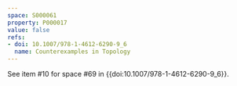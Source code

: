```yaml
---
space: S000061
property: P000017
value: false
refs:
- doi: 10.1007/978-1-4612-6290-9_6
  name: Counterexamples in Topology
---
```


See item #10 for space #69 in {{doi:10.1007/978-1-4612-6290-9_6}}.
